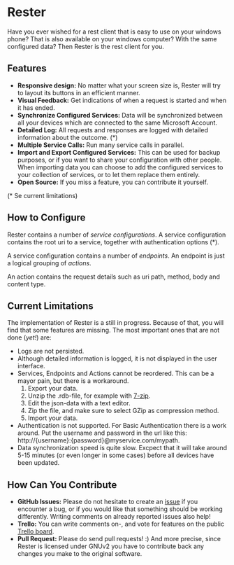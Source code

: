 # Rester

Have you ever wished for a rest client that is easy to use on your windows phone? That is also available on your windows computer? With the same configured data? Then Rester is the rest client for you.

## Features

* **Responsive design:** No matter what your screen size is, Rester will try to layout its buttons in an efficient manner.
* **Visual Feedback:** Get indications of when a request is started and when it has ended.
* **Synchronize Configured Services:** Data will be synchronized between all your devices which are connected to the same Microsoft Account.
* **Detailed Log:** All requests and responses are logged with detailed information about the outcome. (*)
* **Multiple Service Calls:** Run many service calls in parallel.
* **Import and Export Configured Services:** This can be used for backup purposes, or if you want to share your configuration with other people. When importing data you can choose to add the configured services to your collection of services, or to let them replace them entirely.
* **Open Source:** If you miss a feature, you can contribute it yourself. 

(* Se current limitations)

## How to Configure

Rester contains a number of *service configurations*. A service configuration contains the root uri to a service, together with authentication options (*).

A service configuration contains a number of *endpoints*. An endpoint is just a logical grouping of *actions*.

An action contains the request details such as uri path, method, body and content type.

## Current Limitations

The implementation of Rester is a still in progress. Because of that, you will find that some features are missing. The most important ones that are not done (*yet!*) are:

* Logs are not persisted.
* Although detailed information is logged, it is not displayed in the user interface.
* Services, Endpoints and Actions cannot be reordered. This can be a mayor pain, but there is a workaround.
	1. Export your data.
	2. Unzip the .rdb-file, for example with [7-zip](http://www.7-zip.org/).
	3. Edit the json-data with a text editor.
	4. Zip the file, and make sure to select GZip as compression method.
	5. Import your data.
* Authentication is not supported. For Basic Authentication there is a work around. Put the username and password in the url like this: http://{username}:{password}@myservice.com/mypath.
* Data synchronization speed is quite slow. Excpect that it will take around 5-15 minutes (or even longer in some cases) before all devices have been updated.

## How Can You Contribute

* **GitHub Issues:** Please do not hesitate to create an [issue](https://github.com/johanclasson/Rester/issues) if you encounter a bug, or if you would like that something should be working differently. Writing comments on already reported issues also help!
* **Trello:**  You can write comments on-, and vote for features on the public [Trello board](https://trello.com/b/f19z4Wwu).
* **Pull Request:** Please do send pull requests! :) And more precise, since Rester is licensed under GNUv2 you have to contribute back any changes you make to the original software.